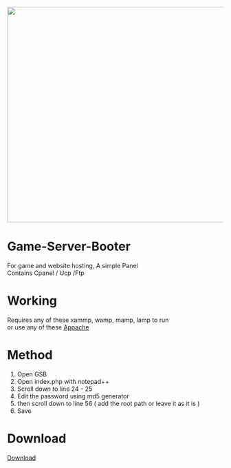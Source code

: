 <p align="center">
<a href="https://imgbb.com/"><img src="https://imgur.com/OEVUrFs.png" width="800" height="500" border="0"></a>
 
</p>

# Game-Server-Booter
For game and website hosting, A simple Panel<br>
Contains Cpanel / Ucp /Ftp

# Working
Requires any of these xammp, wamp, mamp, lamp to run<br>
or use any of these <a href="https://merabheja.com/alternatives-of-xampp-server/">Appache</a>

# Method
1. Open GSB
2. Open index.php with notepad++
3. Scroll down to line 24 - 25
4. Edit the password using md5 generator
5. then scroll down to line 56 ( add the root path or leave it as it is )
6. Save

# Download
 <a href="https://github.com/MEGAMINDMK/Game-Server-Booter/releases">Download</a>

